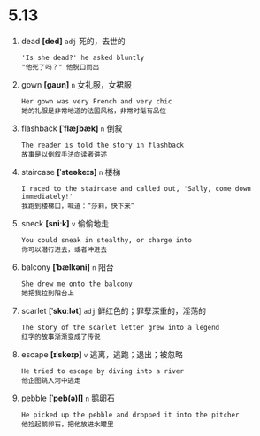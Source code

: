 # 5.13









1. dead **[ded]** `adj` 死的，去世的
    ```
    'Is she dead?' he asked bluntly
    "他死了吗？" 他脱口而出
    ```

2. gown **[ɡaʊn]** `n` 女礼服，女裙服
    ```
    Her gown was very French and very chic
    她的礼服是非常地道的法国风格，非常时髦有品位
    ```

3. flashback **[ˈflæʃbæk]** `n` 倒叙
    ```
    The reader is told the story in flashback
    故事是以倒叙手法向读者讲述
    ```

4. staircase **[ˈsteəkeɪs]** `n` 楼梯
    ```
    I raced to the staircase and called out, 'Sally, come down immediately!'
    我跑到楼梯口，喊道：“莎莉，快下来”
    ```

5. sneck **[sniːk]** `v` 偷偷地走
    ```
    You could sneak in stealthy, or charge into
    你可以潜行进去，或者冲进去
    ```

6. balcony **[ˈbælkəni]** `n` 阳台
    ```
    She drew me onto the balcony
    她把我拉到阳台上
    ```

7. scarlet **[ˈskɑːlət]** `adj` 鲜红色的；罪孽深重的，淫荡的
    ```
    The story of the scarlet letter grew into a legend
    红字的故事渐渐变成了传说
    ```

8. escape **[ɪˈskeɪp]** `v` 逃离，逃跑；退出；被忽略
    ```
    He tried to escape by diving into a river
    他企图跳入河中逃走
    ```

9. pebble **[ˈpeb(ə)l]** `n` 鹅卵石
    ```
    He picked up the pebble and dropped it into the pitcher
    他捡起鹅卵石，把他放进水罐里
    ```
